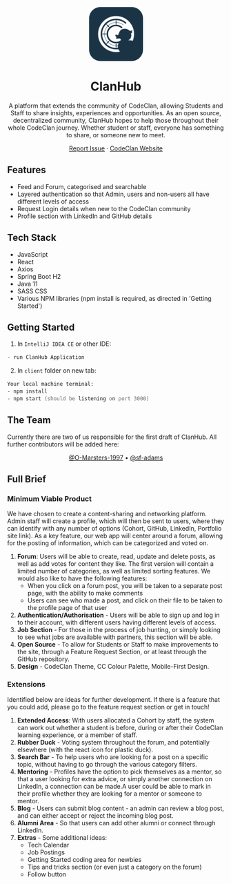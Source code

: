 <div align="center">
  <a href="https://github.com/sf-adams/ClanHub">
    <img src="client/src/assets/app_logo.svg" alt="Logo" width="125" height="125">
  </a>
  <h1>ClanHub</h1>

A platform that extends the community of CodeClan, allowing Students and Staff to share insights, experiences and opportunities. As an open source, decentralized community, ClanHub hopes to help those throughout their whole CodeClan journey. Whether student or staff, everyone has something to share, or someone new to meet.

<!-- <img src = "static/demo_part_one.gif" width ="400" /> <img src = "static/demo_part_two.gif" width ="400" /> -->

[Report Issue](https://github.com/sf-adams/ClanHub/issues)
·
[CodeClan Website](https://codeclan.com/)

</div>

## Features
- Feed and Forum, categorised and searchable
- Layered authentication so that Admin, users and non-users all have different levels of access
- Request Login details when new to the CodeClan community
- Profile section with LinkedIn and GitHub details

## Tech Stack
- JavaScript
- React
- Axios
- Spring Boot H2
- Java 11
- SASS CSS
- Various NPM libraries (npm install is required, as directed in 'Getting Started')

## Getting Started
1. In `IntelliJ IDEA CE` or other IDE:

```zsh
- run ClanHub Application
```

2. In `client` folder on new tab:

```zsh
Your local machine terminal:
- npm install
- npm start (should be listening on port 3000)
```

## The Team

Currently there are two of us responsible for the first draft of ClanHub. All further contributors will be added here:

<div align="center">
  <a href="https://github.com/O-Marsters-1997">@O-Marsters-1997</a>
  •
  <a href="https://github.com/sf-adams">@sf-adams</a>
</div>

## Full Brief

### Minimum Viable Product

We have chosen to create a content-sharing and networking platform. Admin staff will create a profile, which will then be sent to users, where they can identify with any number of options (Cohort, GitHub, LinkedIn, Portfolio site link). As a key feature, our web app will center around a forum, allowing for the posting of information, which can be categorized and voted on.

1. **Forum**: Users will be able to create, read, update and delete posts, as well as add votes for content they like. The first version will contain a limited number of categories, as well as limited sorting features. We would also like to have the following features: 
    - When you click on a forum post, you will be taken to a separate post page, with the ability to make comments
    - Users can see who made a post, and click on their file to be taken to the profile page of that user
2. **Authentication/Authorisation** - Users will be able to sign up and log in to their account, with different users having different levels of access.
3. **Job Section** - For those in the process of job hunting, or simply looking to see what jobs are available with partners, this section will be able.
4. **Open Source** - To allow for Students or Staff to make improvements to the site, through a Feature Request Section, or at least through the GitHub repository.
5. **Design** - CodeClan Theme, CC Colour Palette, Mobile-First Design.

### Extensions

Identified below are ideas for further development. If there is a feature that you could add, please go to the feature request section or get in touch!

1. **Extended Access**: With users allocated a Cohort by staff, the system can work out whether a student is before, during or after their CodeClan learning experience, or a member of staff.
2. **Rubber Duck** - Voting system throughout the forum, and potentially elsewhere (with the react icon for plastic duck).
3. **Search Bar** - To help users who are looking for a post on a specific topic, without having to go through the various category filters.
4. **Mentoring** - Profiles have the option to pick themselves as a mentor, so that a user looking for extra advice, or simply another connection on LinkedIn, a connection can be made.A user could be able to mark in their profile whether they are looking for a mentor or someone to mentor. 
5. **Blog** - Users can submit blog content - an admin can review a blog post, and can either accept or reject the incoming blog post.
6. **Alumni Area** - So that users can add other alumni or connect through LinkedIn.
6. **Extras** - Some additional ideas:
    - Tech Calendar
    - Job Postings
    - Getting Started coding area for newbies
    - Tips and tricks section (or even just a category on the forum)
    - Follow button

